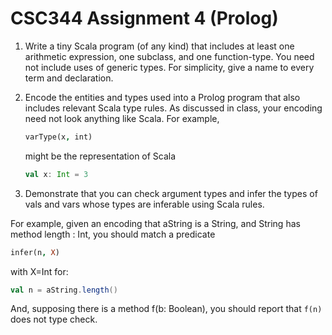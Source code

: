 # CSC344 Assignment 4 (Prolog)

  1. Write a tiny Scala program (of any kind) that includes at least one arithmetic expression, one subclass, and one function-type. You need not include uses of generic types. 
     For simplicity, give a name to every term and declaration.

  2. Encode the entities and types used into a Prolog program that also includes relevant Scala type rules. As discussed in class, your encoding need not look anything like Scala. 
  	 For example, 
  	 ```prolog
  	 varType(x, int) 
  	 ``` 
  	 might be the representation of Scala 

  	 ```scala
  	 val x: Int = 3
  	 ```

  3. Demonstrate that you can check argument types and infer the types of vals and vars whose types are inferable using Scala rules.

For example, given an encoding that aString is a String, and String has method length : Int, you should match a predicate 

```prolog
infer(n, X) 
```

with X=Int for:
 
 ```scala
 val n = aString.length()
 ```

And, supposing there is a method f(b: Boolean), you should report that `f(n)` does not type check.
